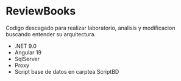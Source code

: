 # ReviewBooks

Codigo descagado para realizar laboratorio, analisis y modificacion buscando entender su arquitectura.

* .NET 9.0
* Angular 19
* SqlServer
* Proxy
* Script base de datos en carptea ScriptBD
